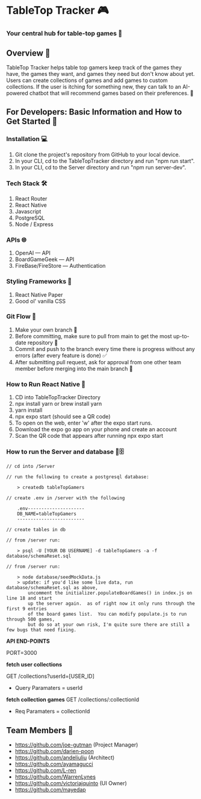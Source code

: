 # TableTop Tracker 🎮
### Your central hub for table-top games 🎲

## Overview 📝
TableTop Tracker helps table top gamers keep track of the games they have, the games they want, and games they need but don't know about yet. Users can create collections of games and add games to custom collections. If the user is itching for something new, they can talk to an AI-powered chatbot that will recommend games based on their preferences. 🤖

## For Developers: Basic Information and How to Get Started 🚀

### **Installation 💻**

1. Git clone the project's repository from GitHub to your local device.
2. In your CLI, cd to the TableTopTracker directory and run "npm run start".
3. In your CLI, cd to the Server directory and run "npm run server-dev".

### **Tech Stack 🛠️**
1. React Router
2. React Native
3. Javascript
4. PostgreSQL
5. Node / Express

### **APIs 🌐**
1. OpenAI — API
2. BoardGameGeek — API
3. FireBase/FireStore — Authentication

### **Styling Frameworks 🎨**
1. React Native Paper
2. Good ol' vanilla CSS

### **Git Flow 🌊**
1. Make your own branch 🌿
2. Before committing, make sure to pull from main to get the most up-to-date repository 🔄
3. Commit and push to the branch every time there is progress without any errors (after every feature is done) ✅
4. After submitting pull request, ask for approval from one other team member before merging into the main branch 👥

### **How to Run React Native 📱**
1. CD into TableTopTracker Directory
2. npx install yarn or brew install yarn
3. yarn install
4. npx expo start (should see a QR code)
5. To open on the web, enter 'w' after the expo start runs.
6. Download the expo go app on your phone and create an account
7. Scan the QR code that appears after running npx expo start

### **How to run the Server and database 🏢🗄️**

```
// cd into /Server

// run the following to create a postgresql database:

    > createdb tableTopGamers

// create .env in /server with the following

    .env---------------------
    DB_NAME=tableTopGamers
    -------------------------

// create tables in db

// from /server run:

    > psql -U [YOUR DB USERNAME] -d tableTopGamers -a -f database/schemaReset.sql

// from /server run:

    > node database/seedMockData.js
    > update: if you'd like some live data, run database/schemaReset.sql as above,
        uncomment the initializer.populateBoardGames() in index.js on line 18 and start
        up the server again.  as of right now it only runs through the first 9 entries
        of the board games list.  You can modify populate.js to run through 500 games,
        but do so at your own risk, I'm quite sure there are still a few bugs that need fixing.
```

**API END-POINTS**

PORT=3000

**fetch user collections**

GET /collections?userId=[USER_ID]

- Query Paramaters = userId

**fetch collection games**
GET /collections/:collectionId

- Req Paramaters = collectionId

## Team Members 👥
- https://github.com/joe-gutman (Project Manager)
- https://github.com/darien-poon
- https://github.com/andeliuliu (Architect)
- https://github.com/ayamagucci
- https://github.com/L-ren
- https://github.com/WarrenLynes
- https://github.com/victoriajquinto (UI Owner)
- https://github.com/mayedap

